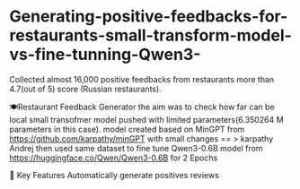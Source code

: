 # Generating-positive-feedbacks-for-restaurants-small-transform-model-vs-fine-tunning-Qwen3-
Collected almost 16,000 positive feedbacks from restaurants more than 4.7(out of 5) score (Russian restaurants).

🍽️Restaurant Feedback Generator
the aim was to check how far can be local small transofmer model pushed with limited parameters(6.350264 M parameters in this case).
model created based on MinGPT from https://github.com/karpathy/minGPT with small changes == > karpathy Andrej
then used same dataset to fine tune Qwen3-0.6B model from https://huggingface.co/Qwen/Qwen3-0.6B for 2 Epochs 

🎯 Key Features
Automatically generate positives reviews 
